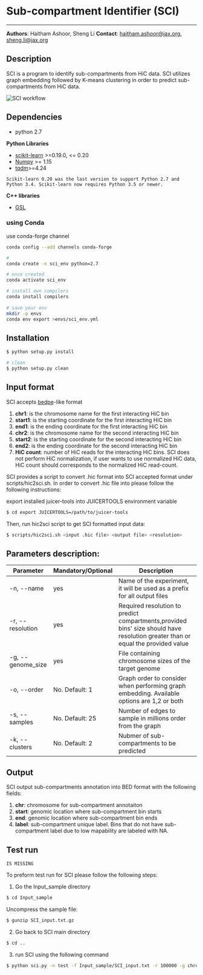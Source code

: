 # **Sub-compartment Identifier (SCI)**
--------------

**Authors**: Haitham Ashoor, Sheng Li  **Contact**: haitham.ashoor@jax.org, sheng.li@jax.org


## Description 
SCI is a program to identify sub-compartments from HiC data. SCI utilizes graph embedding followed by K-means clustering in order to predict sub-compartments from HiC data. 

![SCI workflow](images/sci.jpg)

## Dependencies
* python 2.7

**Python Libraries**
* [scikit-learn] >=0.19.0, <= 0.20
* [Numpy] >= 1.15
* [tqdm]>=4.24

`Scikit-learn 0.20 was the last version to support Python 2.7 and Python 3.4. Scikit-learn now requires Python 3.5 or newer.`  

**C++ libraries**
* [GSL]

### using Conda  

use conda-forge channel  

```sh
conda config --add channels conda-forge

# 
conda create -n sci_env python=2.7

# once created
conda activate sci_env

# install own compilers
conda install compilers
 
# save your env
mkdir -p envs
conda env export >envs/sci_env.yml

```

## Installation 

```sh
$ python setup.py install

# clean
$ python setup.py clean

```
## Input format

SCI accepts [bedpe](https://bedtools.readthedocs.io/en/latest/content/general-usage.html#bedpe-format)-like format

1. **chr1**: is the chromosome name for the first interacting HiC bin
2. **start1**: is the starting coordinate for the first interacting HiC bin
3. **end1**: is the ending coordinate for the first interacting HiC bin
4. **chr2**: is the chromosome name for the second interacting HiC bin
5. **start2**: is the starting coordinate for the second interacting HiC bin
6. **end2**: is the ending coordinate for the second interacting HiC bin
7. **HiC count**: number of HiC reads for the interacting HiC bins. SCI does not perform HiC normalization, if user wants to use normalized HiC data, HiC count should corresponds to the normalized HiC read-count. 

SCI provides a script to convert .hic format into SCI accepted format under scripts/hic2sci.sh. 
In order to convert .hic file into please follow the following instructions:

export installed juicer-tools into JUICERTOOLS environment variable 

```sh
$ cd export JUICERTOOLS=/path/to/juicer-tools
```

Then, run hic2sci script to get SCI formatted input data:

```sh
$ scripts/hic2sci.sh <input .hic file> <output file> <resolution> 
```


## Parameters description:


Parameter | Mandatory/Optional | Description
--------------|---------------------------|----------------
-n, --name| yes| Name of the experiment, it will be used as a prefix for all output files
-r, --resolution| yes| Required resolution to predict compartments,provided bins' size should have resolution greater than or equal the provided value
-g, --genome_size| yes|File containing chromosome sizes of the target genome
-o, --order| No. Default: 1| Graph order to consider when performing graph embedding. Available options are 1,2 or both
-s, --samples| No. Default: 25| Number of edges to sample in millions order from the graph
-k, --clusters| No. Default: 2| Nubmer of sub-compartments to be predicted

## Output  

SCI output sub-compartments annotation into BED format with the following fields: 

1. **chr**: chromosome for sub-compartment annotaiton
2. **start**: genomic location where sub-compartment bin starts
3. **end**: genomic location where sub-compartment bin ends
4. **label**: sub-compartment unique label. Bins that do not have sub-compartment label due to low mapability are labeled with NA. 


## Test run

`IS MISSING`

To preform test run for SCI please follow the following steps:
1. Go the Input_sample directory
```sh
$ cd Input_sample
```
Uncompress the sample file:
```sh
$ gunzip SCI_input.txt.gz
```

2. Go back to SCI main directory
```sh
$ cd ..
```

3. run SCI using the following command
```sh
$ python sci.py -n test -f Input_sample/SCI_input.txt -r 100000 -g chromosome_sizes/hg19.chrom.sizes -o both -s 1 -k 5
``` 

[scikit-learn]: http://scikit-learn.org/stable/
[Numpy]: http://www.numpy.org/
[tqdm]: https://pypi.org/project/tqdm/
[GSL]:  http://www.gnu.org/software/gsl/
